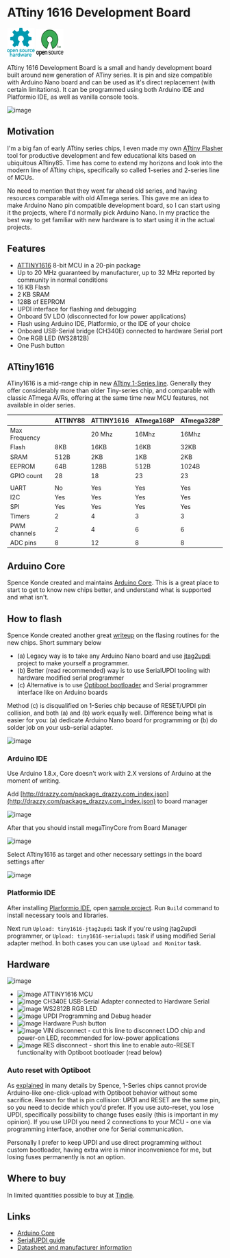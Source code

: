 # ATtiny 1616 Development Board

![Open Source Hardware](/doc/images/open-source-hardware-logo.png)
![Open Source Software](/doc/images/open-source-software-logo.png)

ATtiny 1616 Development Board is a small and handy development board built around new generation of ATiny series. It is pin and size compatible with Arduino Nano board and can be used as it's direct replacement (with certain limitations). It can be programmed using both Arduino IDE and Platformio IDE, as well as vanilla console tools.

![image](https://user-images.githubusercontent.com/5459747/206928962-67fdb6a5-8794-4674-a813-c9d632d3219f.png)

## Motivation

I'm a big fan of early ATtiny series chips, I even made my own [ATtiny Flasher](https://sonocotta.com/attiny-flasher/) tool for productive development and few educational kits based on ubiquitous ATtiny85. Time has come to extend my horizons and look into the modern line of ATtiny chips, specifically so called 1-series and 2-series line of MCUs. 

No need to mention that they went far ahead old series, and having resources comparable with old ATmega series. This gave me an idea to make Arduino Nano pin compatible development board, so I can start using it the projects, where I'd normally pick Arduino Nano. In my practice the best way to get familiar with new hardware is to start using it in the actual projects.

## Features

- [ATTINY1616](https://www.microchip.com/en-us/product/ATTINY1616) 8-bit MCU in a 20-pin package
- Up to 20 MHz guaranteed by manufacturer, up to 32 MHz reported by community in normal conditions 
- 16 KB Flash
- 2 KB SRAM
- 128B of EEPROM 
- UPDI interface for flashing and debugging
- Onboard 5V LDO (disconnected for low power applications)
- Flash using Arduino IDE, Platformio, or the IDE of your choice
- Onboard USB-Serial bridge (CH340E) connected to hardware Serial port
- One RGB LED (WS2812B)
- One Push button

## ATtiny1616

ATiny1616 is a mid-range chip in new [ATtiny 1-Series line](https://en.wikipedia.org/wiki/ATtiny_microcontroller_comparison_chart). Generally they offer considerably more than older Tiny-series chip, and comparable with classic ATmega AVRs, offering at the same time new MCU features, not available in older series.

|               | ATTINY88 | ATTINY1616 | ATmega168P | ATmega328P |
|---------------|----------|------------|------------|------------|
| Max Frequency |          | 20 Mhz     | 16Mhz      | 16Mhz      |
| Flash         | 8KB      | 16KB       | 16KB       | 32KB       |
| SRAM          | 512B     | 2KB        | 1KB        | 2KB        |
| EEPROM        | 64B      | 128B       | 512B       | 1024B      |
| GPIO count    | 28       | 18         | 23         | 23         |
|               |          |            |            |            |
| UART          | No       | Yes        | Yes        | Yes        |
| I2C           | Yes      | Yes        | Yes        | Yes        |
| SPI           | Yes      | Yes        | Yes        | Yes        |
| Timers        | 2        | 4          | 3          | 3          |
| PWM channels  | 2        | 4          | 6          | 6          |
| ADC pins      | 8        | 12         | 8          | 8          |

## Arduino Core

Spence Konde created and maintains [Arduino Core](https://github.com/SpenceKonde/megaTinyCore). This is a great place to start to get to know new chips better, and understand what is supported and what isn't. 

## How to flash

Spence Konde created another great [writeup](https://github.com/SpenceKonde/AVR-Guidance/blob/master/UPDI/jtag2updi.md) on the flasing routines for the new chips. Short summary below

- (a) Legacy way is to take any Arduino Nano board and use [jtag2updi](https://github.com/ElTangas/jtag2updi) project to make yourself a programmer.
- (b) Better (read recommended) way is to use SerialUPDI tooling with hardware modified serial programmer
- (c) Alternative is to use [Optiboot bootloader](https://github.com/Optiboot/optiboot) and Serial programmer interface like on Arduino boards

Method (c) is disqualified on 1-Series chip because of RESET/UPDI pin collision, and both (a) and (b) work equally well. Difference being what is easier for you: (a) dedicate Arduino Nano board for programming or (b) do solder job on your usb-serial adapter.

![image](https://user-images.githubusercontent.com/5459747/206929018-e960566d-2edd-4ede-aa5d-861d47c59a57.png)

### Arduino IDE

Use Arduino 1.8.x, Core doesn't work with 2.X versions of Arduino at the moment of writing.

Add [http://drazzy.com/package_drazzy.com_index.json](http://drazzy.com/package_drazzy.com_index.json) to board manager

![image](https://user-images.githubusercontent.com/5459747/206929150-8aabfb95-e73e-4a6f-94f1-1c10b98fd951.png)

After that you should install megaTinyCore from Board Manager

![image](https://user-images.githubusercontent.com/5459747/206929195-dfa65615-acd0-49ba-a572-25e89ce978aa.png)

Select ATtiny1616 as target and other necessary settings in the board settings after

![image](https://user-images.githubusercontent.com/5459747/206929344-34b50378-c1a1-4dbe-bcd1-e812720bf86d.png)

### Platformio IDE
 
After installing [Plarformio IDE](https://platformio.org/platformio-ide), open [sample project](/firmware/t1616-starter). Run `Build` command to install necessary tools and libraries. 

Next run `Upload: tiny1616-jtag2updi` task if you're using jtag2updi programmer, or `Upload: tiny1616-serialupdi` task if using modified Serial adapter method. In both cases you can use `Upload and Monitor` task.

## Hardware

![image](https://user-images.githubusercontent.com/5459747/206929920-294f9ec9-dbf8-4ae4-8b39-6af7685821ab.png)


- ![image](https://user-images.githubusercontent.com/5459747/206929567-5a68f822-1172-459c-bb34-64ab1ee2019c.png) ATTINY1616 MCU 
- ![image](https://user-images.githubusercontent.com/5459747/206929597-8f1b7a41-9ef4-4301-9d88-fdd6952fe900.png) CH340E USB-Serial Adapter connected to Hardware Serial
- ![image](https://user-images.githubusercontent.com/5459747/206929650-72bfa8ba-716a-4830-ae14-a2c6ddff8830.png) WS2812B RGB LED
- ![image](https://user-images.githubusercontent.com/5459747/206929704-bb9a66ee-7e48-4c81-87f7-1f0c60d1a02f.png) UPDI Programming and Debug header
- ![image](https://user-images.githubusercontent.com/5459747/206929744-5f7abffb-341e-49c9-8988-01835a2045a8.png) Hardware Push button
- ![image](https://user-images.githubusercontent.com/5459747/206929801-e55e502e-bdce-4d85-a376-3268b96dc5e2.png) VIN disconnect - cut this line to disconnect LDO chip and power-on LED, recommended for low-power applications
- ![image](https://user-images.githubusercontent.com/5459747/206929866-0ef4aaad-d004-42b9-9b17-7bfbe8238634.png) RES disconnect - short this line to enable auto-RESET functionality with Optiboot bootloader (read below)

### Auto reset with Optiboot

As [explained](https://github.com/SpenceKonde/megaTinyCore) in many details by Spence, 1-Series chips cannot provide Arduino-like one-click-upload with Optiboot behavior without some sacrifice. Reason for that is pin collision: UPDI and RESET are the same pin, so you need to decide which you'd prefer. If you use auto-reset, you lose UPDI, specifically possibility to change fuses easily (this is important in my opinion). If you use UPDI you need 2 connections to your MCU - one via programming interface, another one for Serial communication. 

Personally I prefer to keep UPDI and use direct programming without custom bootloader, having extra wire is minor inconvenience for me, but losing fuses permanently is not an option.

## Where to buy

In limited quantities possible to buy at [Tindie](https://www.tindie.com/products/sonocotta/attiny1616-development-board/).

## Links

- [Arduino Core](https://github.com/SpenceKonde/megaTinyCore)
- [SerialUPDI guide](https://github.com/SpenceKonde/AVR-Guidance/blob/master/UPDI/jtag2updi.md)
- [Datasheet and manufacturer information](https://www.microchip.com/en-us/product/ATTINY1616#)
